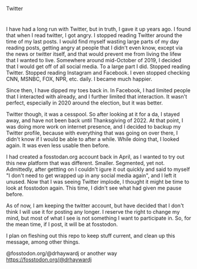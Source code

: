 Twitter
#
I have had a long run with Twitter, but in truth, I gave it up years ago.  I found that when I read twitter, I got angry.  I stopped reading Twitter around the time of my last posts.  I would find myself wasting large parts of my day reading posts, getting angry at people that I didn't even know, except via the news or twitter itself, and that would prevent me from living the lifew that I wanted to live.  Somewhere around mid-October of 2019, I decided that I would get off of all social media.  To a large part I did.  Stopped reading Twitter.  Stopped reading Instagram and Facebook.  I even stopped checking CNN, MSNBC, FOX, NPR, etc. daily.  I became much happier.  

Since then, I have dipped my toes back in.  In Facebook, I had limited people that I interacted with already, and I further limited that interaction.  It wasn't perfect, especially in 2020 around the election, but it was better.  

Twitter though, it was a cesspool.  So after looking at it for a da, I stayed away, and have not been back until Thanksgiving of 2022.  At that point, I was doing more work on internet presence, and I decided to backup my Twitter profile, because with everything that was going on over there, I didn't know if I would be able to after a while.  While doing that, I looked again.  It was even less usable then before.  

I had created a fosstodan.org account back in April, as I wanted to try out this new platform that was different.  Smaller.  Segmented, yet not.  Admittedly, after gettting on I couldn't igure it out quickly and said to myself "I don't need to get wrapped up in any social media again", and I left it unused.  Now that I was seeing Twitter implode, I thought it might be time to look at fosstodon again.  This time, I didn't see what had given me pause before.  

As of now, I am keeping the twitter account, but have decided that I don't think I will use it for posting any longer.  I reserve the right to change my mind, but most of what I see is not something I want to participate in.  So, for the mean time, if I post, it will be at fosstodon.

I plan on fleshing out this repo to keep stuff current,  and clean up this message, among other things.  


@fosstodon.org/@drhaywardj 
or another way
https://fosstodon.org/@drhaywardj